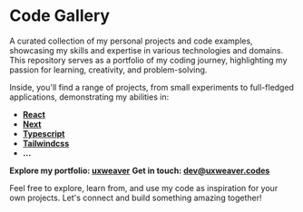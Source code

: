 # **Code Gallery**

A curated collection of my personal projects and code examples, showcasing my skills and expertise in various technologies and domains. This repository serves as a portfolio of my coding journey, highlighting my passion for learning, creativity, and problem-solving.

Inside, you'll find a range of projects, from small experiments to full-fledged applications, demonstrating my abilities in:

- **[React](https://react.dev/)**
- **[Next](https://nextjs.org/)**
- **[Typescript](https://typescriptlang.org/)**
- **[Tailwindcss](https://tailwindcss.com/)**
- **...**

**Explore my portfolio: [uxweaver](https://uxweaver.codes)**
**Get in touch: [dev@uxweaver.codes](mailto:dev@uxweaver.codes)**

Feel free to explore, learn from, and use my code as inspiration for your own projects. Let's connect and build something amazing together!
